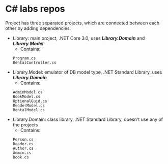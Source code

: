 # C# labs repos
Project has three separated projects, which are connected between each other by adding dependencies. 
- Library: main project, .NET Core 3.0, uses ***Library.Domain*** and ***Library.Model***
  - Contains: 
  ```
  Program.cs
  RentalController.cs
  ```
- Library.Model: emulator of DB model type, .NET Standard Library, uses ***Library.Domain***
  - Contains: 
  ```
  AdminModel.cs
  BookModel.cs
  OptionalGuid.cs
  ReaderModel.cs
  RentalModel.cs
  ```
- Library.Domain: class library, .NET Standard Library, doesn't use any of the projects
  - Contains: 
  ```
  Person.cs
  Reader.cs
  Author.cs
  Admin.cs
  Book.cs
  ```
